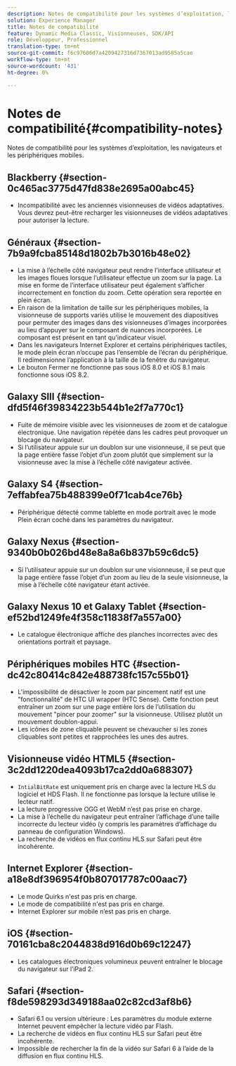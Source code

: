 ```yaml
---
description: Notes de compatibilité pour les systèmes d’exploitation, les navigateurs et les périphériques mobiles.
solution: Experience Manager
title: Notes de compatibilité
feature: Dynamic Media Classic, Visionneuses, SDK/API
role: Développeur, Professionnel
translation-type: tm+mt
source-git-commit: f6c97606d7a4209427316d7367013ad9585a5cae
workflow-type: tm+mt
source-wordcount: '431'
ht-degree: 0%

---
```



# Notes de compatibilité{#compatibility-notes}

<!-- Updated January 13,2021 from https://wiki.corp.adobe.com/pages/viewpage.action?spaceKey=scene7qa&title=s7Viewers%2C+S7SDK%2C+S7OnDemand+Release+Notes - Contact is Sasha -->

Notes de compatibilité pour les systèmes d’exploitation, les navigateurs et les périphériques mobiles.

## Blackberry {#section-0c465ac3775d47fd838e2695a00abc45}

* Incompatibilité avec les anciennes visionneuses de vidéos adaptatives. Vous devrez peut-être recharger les visionneuses de vidéos adaptatives pour autoriser la lecture.

## Généraux {#section-7b9a9fcba85148d1802b7b3016b48e02}

* La mise à l’échelle côté navigateur peut rendre l’interface utilisateur et les images floues lorsque l’utilisateur effectue un zoom sur la page. La mise en forme de l’interface utilisateur peut également s’afficher incorrectement en fonction du zoom. Cette opération sera reportée en plein écran.
* En raison de la limitation de taille sur les périphériques mobiles, la visionneuse de supports variés utilise le mouvement des diapositives pour permuter des images dans des visionneuses d’images incorporées au lieu d’appuyer sur le composant de nuances incorporées. Le composant est présent en tant qu&#39;indicateur visuel.
* Dans les navigateurs Internet Explorer et certains périphériques tactiles, le mode plein écran n’occupe pas l’ensemble de l’écran du périphérique. Il redimensionne l’application à la taille de la fenêtre du navigateur.
* Le bouton Fermer ne fonctionne pas sous iOS 8.0 et iOS 8.1 mais fonctionne sous iOS 8.2.

## Galaxy SIII {#section-dfd5f46f39834223b544b1e2f7a770c1}

* Fuite de mémoire visible avec les visionneuses de zoom et de catalogue électronique. Une navigation répétée dans les cadres peut provoquer un blocage du navigateur.
* Si l’utilisateur appuie sur un doublon sur une visionneuse, il se peut que la page entière fasse l’objet d’un zoom plutôt que simplement sur la visionneuse avec la mise à l’échelle côté navigateur activée.

## Galaxy S4 {#section-7effabfea75b488399e0f71cab4ce76b}

* Périphérique détecté comme tablette en mode portrait avec le mode Plein écran coché dans les paramètres du navigateur.

## Galaxy Nexus {#section-9340b0b026bd48e8a8a6b837b59c6dc5}

* Si l’utilisateur appuie sur un doublon sur une visionneuse, il se peut que la page entière fasse l’objet d’un zoom au lieu de la seule visionneuse, la mise à l’échelle côté navigateur étant activée.

## Galaxy Nexus 10 et Galaxy Tablet {#section-ef52bd1249fe4f358c11838f7a557a00}

* Le catalogue électronique affiche des planches incorrectes avec des orientations portrait et paysage.

## Périphériques mobiles HTC {#section-dc42c80414c842e488738fc157c55b01}

* L&#39;impossibilité de désactiver le zoom par pincement natif est une &quot;fonctionnalité&quot; de HTC UI wrapper (HTC Sense). Cette fonction peut entraîner un zoom sur une page entière lors de l’utilisation du mouvement &quot;pincer pour zoomer&quot; sur la visionneuse. Utilisez plutôt un mouvement doublon-appui.
* Les icônes de zone cliquable peuvent se chevaucher si les zones cliquables sont petites et rapprochées les unes des autres.

## Visionneuse vidéo HTML5 {#section-3c2dd1220dea4093b17ca2dd0a688307}

* `IntialBitRate` est uniquement pris en charge avec la lecture HLS du logiciel et HDS Flash. Il ne fonctionne pas lorsque la lecture utilise le lecteur natif.
* La lecture progressive OGG et WebM n’est pas prise en charge.
* La mise à l’échelle du navigateur peut entraîner l’affichage d’une taille incorrecte du lecteur vidéo (y compris les paramètres d’affichage du panneau de configuration Windows).
* La recherche de vidéos en flux continu HLS sur Safari peut être incohérente.

## Internet Explorer {#section-a18e8df396954f0b807017787c00aac7}

* Le mode Quirks n&#39;est pas pris en charge.
* Le mode de compatibilité n&#39;est pas pris en charge.
* Internet Explorer sur mobile n’est pas pris en charge.

## iOS {#section-70161cba8c2044838d916d0b69c12247}

* Les catalogues électroniques volumineux peuvent entraîner le blocage du navigateur sur l’iPad 2.

## Safari {#section-f8de598293d349188aa02c82cd3af8b6}

* Safari 6.1 ou version ultérieure : Les paramètres du module externe Internet peuvent empêcher la lecture vidéo par Flash.
* La recherche de vidéos en flux continu HLS sur Safari peut être incohérente.
* Impossible de rechercher la fin de la vidéo sur Safari 6 à l’aide de la diffusion en flux continu HLS.
